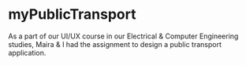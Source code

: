 # myPublicTransport
As a part of our UI/UX course in our Electrical &amp; Computer Engineering studies, Maira &amp; I had the assignment to design a public transport application.
